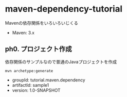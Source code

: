 # maven-dependency-tutorial

Mavenの依存関係をいろいろいじくる

- Maven: 3.x

## ph0. プロジェクト作成

依存関係のサンプルなので普通のJavaプロジェクトを作成

    mvn archetype:generate

- groupId: tutorial.maven.dependency
- artifactId: sample1
- version: 1.0-SNAPSHOT